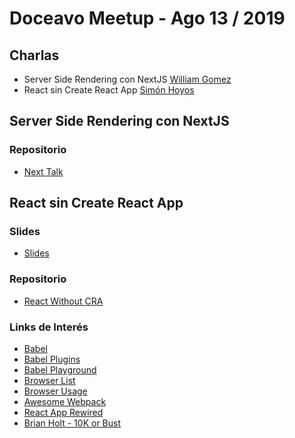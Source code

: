 # Doceavo Meetup - Ago 13 / 2019

## Charlas

- Server Side Rendering con NextJS [William Gomez](https://github.com/williamegomezo)
- React sin Create React App [Simón Hoyos](https://github.com/simonhoyos)

## Server Side Rendering con NextJS

### Repositorio

- [Next Talk](https://github.com/williamegomezo/next-talk)

## React sin Create React App

### Slides

- [Slides](https://slides.com/simonhoyos/react-without-cra)

### Repositorio

- [React Without CRA](https://github.com/simonhoyos/react-without-cra)

### Links de Interés

- [Babel](https://babeljs.io)
- [Babel Plugins](https://babeljs.io/docs/en/plugins)
- [Babel Playground](https://babeljs.io/repl)
- [Browser List](https://github.com/browserslist/browserslist)
- [Browser Usage](https://caniuse.com/usage-table)
- [Awesome Webpack](https://github.com/webpack-contrib/awesome-webpack)
- [React App Rewired](https://github.com/timarney/react-app-rewired)
- [Brian Holt - 10K or Bust](https://www.youtube.com/watch?time_continue=1&v=SSymzmnk0ZA)
